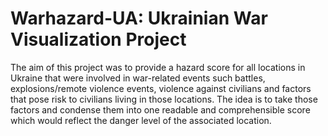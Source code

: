 # Warhazard-UA: Ukrainian War Visualization Project

The aim of this project was to provide a hazard score for all locations in Ukraine that were involved in war-related events such battles, explosions/remote violence events, violence against civilians and factors that pose risk to civilians living in those locations. The idea is to take those factors and condense them into one readable and comprehensible score which would reflect the danger level of the associated location.
